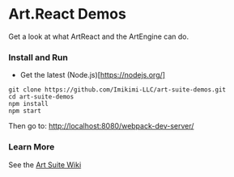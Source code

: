 # Art.React Demos

Get a look at what ArtReact and the ArtEngine can do.

### Install and Run

* Get the latest (Node.js)[https://nodejs.org/]

```
git clone https://github.com/Imikimi-LLC/art-suite-demos.git
cd art-suite-demos
npm install
npm start
```

Then go to: [http://localhost:8080/webpack-dev-server/](http://localhost:8080/webpack-dev-server/)

### Learn More

See the [Art Suite Wiki](https://github.com/Imikimi-LLC/art-suite/wiki)
